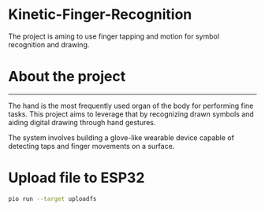 # Kinetic-Finger-Recognition
The project is aming to use finger tapping and motion for symbol recognition and drawing.
# About the project
---
The hand is the most frequently used organ of the body for performing fine tasks. This project aims to leverage that by recognizing drawn symbols and aiding digital drawing through hand gestures.

The system involves building a glove-like wearable device capable of detecting taps and finger movements on a surface.

# Upload file to ESP32 
```bash
pio run --target uploadfs
```